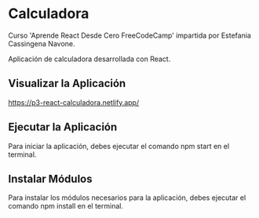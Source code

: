 # Calculadora
Curso 'Aprende React Desde Cero FreeCodeCamp' impartida por Estefania Cassingena Navone.

Aplicación de calculadora desarrollada con React.

## Visualizar la Aplicación
https://p3-react-calculadora.netlify.app/

## Ejecutar la Aplicación
Para iniciar la aplicación, debes ejecutar el comando npm start en el terminal.

## Instalar Módulos
Para instalar los módulos necesarios para la aplicación, debes ejecutar el comando npm install en el terminal.
